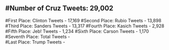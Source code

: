 #Number of Cruz Tweets: 29,002
---
#First Place: Clinton Tweets - 17,169
#Second Place: Rubio Tweets - 13,898
#Third Place: Sanders Tweets - 13,317
#Fourth Place: Kasich Tweets - 2,928
#Fifth Place: Jeb! Tweets - 1,234
#Sixth Place: Carson Tweets - 1,170
#Seventh Place: Total Tweets -  
#Last Place: Trump Tweets - 
